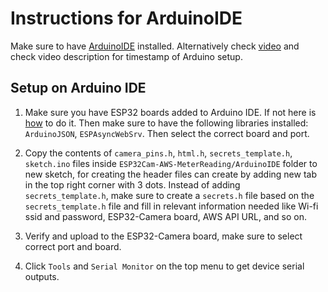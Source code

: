 # Instructions for ArduinoIDE
Make sure to have [ArduinoIDE](https://www.arduino.cc/en/software) installed. Alternatively check [video](https://youtu.be/pHNRqF-2EDg) and check video description for timestamp of Arduino setup.

## Setup on Arduino IDE
1. Make sure you have ESP32 boards added to Arduino IDE. If not here is [how](https://docs.espressif.com/projects/arduino-esp32/en/latest/installing.html) to do it. Then make sure to have the following libraries installed: `ArduinoJSON`, `ESPAsyncWebSrv`. Then select the correct board and port.

2. Copy the contents of `camera_pins.h`, `html.h`, `secrets_template.h`, `sketch.ino` files inside `ESP32Cam-AWS-MeterReading/ArduinoIDE` folder to new sketch, for creating the header files can create by adding new tab in the top right corner with 3 dots. Instead of adding `secrets_template.h`, make sure to create a `secrets.h` file based on the `secrets_template.h` file and fill in relevant information needed like Wi-fi ssid and password, ESP32-Camera board, AWS API URL, and so on.

3. Verify and upload to the ESP32-Camera board, make sure to select correct port and board.

4. Click `Tools` and `Serial Monitor` on the top menu to get device serial outputs.